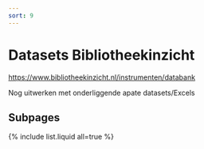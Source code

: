```yaml
---
sort: 9
---
```


# Datasets Bibliotheekinzicht
https://www.bibliotheekinzicht.nl/instrumenten/databank


Nog uitwerken met onderliggende apate datasets/Excels

## Subpages
{% include list.liquid all=true %}